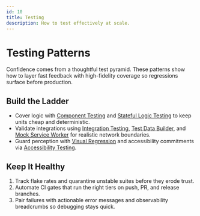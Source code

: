 ```yaml
---
id: 10
title: Testing
description: How to test effectively at scale.
---
```

# Testing Patterns

Confidence comes from a thoughtful test pyramid. These patterns show how to layer fast feedback with high-fidelity coverage so regressions surface before production.

## Build the Ladder

- Cover logic with [Component Testing](/component-testing) and [Stateful Logic Testing](/stateful-logic-testing) to keep units cheap and deterministic.
- Validate integrations using [Integration Testing](/integration-testing), [Test Data Builder](/test-data-builder), and [Mock Service Worker](/mock-service-worker) for realistic network boundaries.
- Guard perception with [Visual Regression](/visual-regression) and accessibility commitments via [Accessibility Testing](/accessibility-testing).

## Keep It Healthy

1. Track flake rates and quarantine unstable suites before they erode trust.
2. Automate CI gates that run the right tiers on push, PR, and release branches.
3. Pair failures with actionable error messages and observability breadcrumbs so debugging stays quick.

